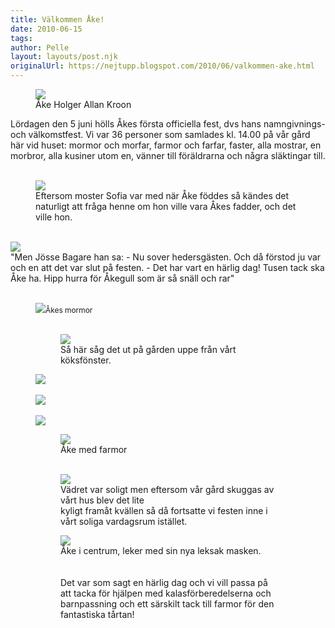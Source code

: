 ```yaml
---
title: Välkommen Åke!
date: 2010-06-15
tags: 	
author: Pelle
layout: layouts/post.njk
originalUrl: https://nejtupp.blogspot.com/2010/06/valkommen-ake.html
---
```


<figure>
	<img src="../../../img/2010/06/Jenny+Kroons+foton-DSC_0086.jpg">
	<figcaption>Åke Holger Allan Kroon</figcaption>
</figure>

Lördagen den 5 juni hölls Åkes första officiella fest, dvs hans  namngivnings- och välkomstfest. Vi var 36 personer som samlades kl.  14.00 på vår gård här vid huset: mormor och morfar, farmor och farfar,  faster, alla mostrar, en morbror, alla kusiner utom en, vänner till  föräldrarna och några släktingar till.<br><br>

<figure>
	<img src="../../../img/2010/06/Jenny+Kroons+foton-DSC_0098.jpg">
	<figcaption>Eftersom moster Sofia var med när Åke föddes så kändes det<br>naturligt att fråga henne om hon ville vara Åkes fadder, och det ville hon.<br><br></figcaption>
</figure>

<img src="../../../img/2010/06/Jenny+Kroons+foton-DSC_0102.jpg">
	<figcaption>"Men Jösse Bagare han sa: - Nu sover hedersgästen. Och då förstod ju var<br>och en att det var slut på festen. - Det har vart en härlig dag! Tusen tack ska<br>Åke ha. Hipp hurra för Åkegull som är så snäll och rar"</figcaption>
</figure>

<br>

<figure>
	<img src="../../../img/2010/06/Jenny+Kroons+foton-DSC_0080.jpg"><span style="font-size:85%;">Åkes mormor</span><br><br></div>

<figure>
	<img src="../../../img/2010/06/%C3%85kes+namngivning-_MG_0501.jpg">
	<figcaption>Så här såg det ut på gården uppe från vårt köksfönster.<br></figcaption>
</figure>

</div><img src="../../../img/2010/06/Jenny+Kroons+foton-DSC_0118.jpg"><br><br><img src="../../../img/2010/06/%C3%85kes+namngivning-_MG_0519.jpg"><br><br><img src="../../../img/2010/06/%C3%85kes+namngivning-_MG_0521.jpg"><br>

<figure>
	<img src="../../../img/2010/06/Jenny+Kroons+foton-DSC_0116.jpg">
	<figcaption>Åke med farmor<br><br></figcaption>
</figure>



<figure>
	<img src="../../../img/2010/06/%C3%85kes+namngivning-_MG_0526.jpg">
	<figcaption>Vädret var soligt men eftersom  vår gård skuggas av vårt hus blev det lite<br>kyligt framåt kvällen så då  fortsatte vi festen inne i vårt soliga vardagsrum istället.</figcaption>
</figure>



<figure>
	<img src="../../../img/2010/06/%C3%85kes+namngivning-_MG_0540.jpg">
	<figcaption>Åke i centrum, leker med sin nya leksak masken.</span></span><br><br><br><div style="text-align: left;">Det var som sagt en härlig dag och vi vill passa på att tacka för hjälpen med kalasförberedelserna och barnpassning och ett särskilt tack till farmor för den fantastiska tårtan!<br></div><div style="text-align: left;">
	<figcaption></span></span></div></div>
